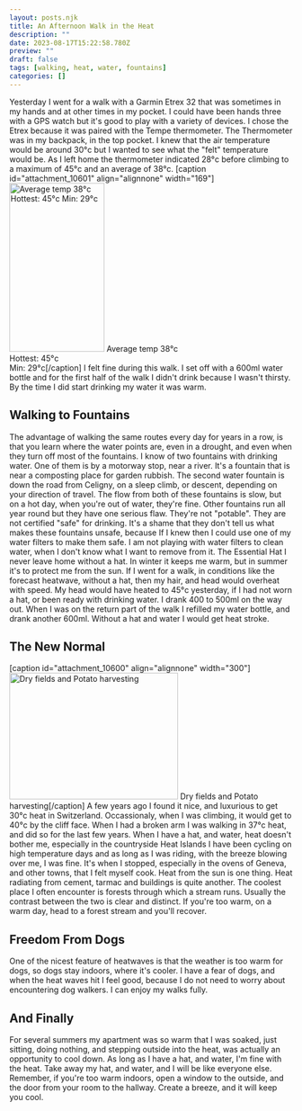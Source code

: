 ```yaml
---
layout: posts.njk
title: An Afternoon Walk in the Heat
description: ""
date: 2023-08-17T15:22:58.780Z
preview: ""
draft: false
tags: [walking, heat, water, fountains]
categories: []
---
```


Yesterday I went for a walk with a Garmin Etrex 32 that was sometimes in my hands and at other times in my pocket. I could have been hands three with a GPS watch but it's good to play with a variety of devices. I chose the Etrex because it was paired with the Tempe thermometer.
The Thermometer was in my backpack, in the top pocket. I knew that the air temperature would be around 30°c but I wanted to see what the "felt" temperature would be. As I left home the thermometer indicated 28°c before climbing to a maximum of 45°c and an average of 38°c.
[caption id="attachment_10601" align="alignnone" width="169"]<a href="https://blog.main-vision.com/wp-content/uploads/2023/08/IMG_3180.png"><img src="https://blog.main-vision.com/wp-content/uploads/2023/08/IMG_3180-169x300.png" alt="Average temp 38°c
Hottest: 45°c
Min: 29°c" width="169" height="300" class="size-medium wp-image-10601" /></a> Average temp 38°c<br />Hottest: 45°c<br />Min: 29°c[/caption]
I felt fine during this walk. I set off with a 600ml water bottle and for the first half of the walk I didn't drink because I wasn't thirsty. By the time I did start drinking my water it was warm.

## Walking to Fountains

The advantage of walking the same routes every day for years in a row, is that you learn where the water points are, even in a drought, and even when they turn off most of the fountains. I know of two fountains with drinking water. One of them is by a motorway stop, near a river. It's a fountain that is near a composting place for garden rubbish.
The second water fountain is down the road from Celigny, on a sleep climb, or descent, depending on your direction of travel. The flow from both of these fountains is slow, but on a hot day, when you're out of water, they're fine.
Other fountains run all year round but they have one serious flaw. They're not "potable". They are not certified "safe" for drinking. It's a shame that they don't tell us what makes these fountains unsafe, because If I knew then I could use one of my water filters to make them safe. I am not playing with water filters to clean water, when I don't know what I want to remove from it.
The Essential Hat
I never leave home without a hat. In winter it keeps me warm, but in summer it's to protect me from the sun. If I went for a walk, in conditions like the forecast heatwave, without a hat, then my hair, and head would overheat with speed. My head would have heated to 45°c yesterday, if I had not worn a hat, or been ready with drinking water. I drank 400 to 500ml on the way out. When I was on the return part of the walk I refilled my water bottle, and drank another 600ml.
Without a hat and water I would get heat stroke.

## The New Normal

[caption id="attachment_10600" align="alignnone" width="300"]<a href="https://blog.main-vision.com/wp-content/uploads/2023/08/IMG_3001-scaled.jpg"><img src="https://blog.main-vision.com/wp-content/uploads/2023/08/IMG_3001-300x225.jpg" alt="Dry fields and Potato harvesting" width="300" height="225" class="size-medium wp-image-10600" /></a> Dry fields and Potato harvesting[/caption]
A few years ago I found it nice, and luxurious to get 30°c heat in Switzerland. Occassionaly, when I was climbing, it would get to 40°c by the cliff face. When I had a broken arm I was walking in 37°c heat, and did so for the last few years. When I have a hat, and water, heat doesn't bother me, especially in the countryside
Heat Islands
I have been cycling on high temperature days and as long as I was riding, with the breeze blowing over me, I was fine. It's when I stopped, especially in the ovens of Geneva, and other towns, that I felt myself cook. Heat from the sun is one thing. Heat radiating from cement, tarmac and buildings is quite another.
The coolest place I often encounter is forests through which a stream runs. Usually the contrast between the two is clear and distinct. If you're too warm, on a warm day, head to a forest stream and you'll recover.

## Freedom From Dogs

One of the nicest feature of heatwaves is that the weather is too warm for dogs, so dogs stay indoors, where it's cooler. I have a fear of dogs, and when the heat waves hit I feel good, because I do not need to worry about encountering dog walkers. I can enjoy my walks fully.

## And Finally

For several summers my apartment was so warm that I was soaked, just sitting, doing nothing, and stepping outside into the heat, was actually an opportunity to cool down. As long as I have a hat, and water, I'm fine with the heat. Take away my hat, and water, and I will be like everyone else.
Remember, if you're too warm indoors, open a window to the outside, and the door from your room to the hallway. Create a breeze, and it will keep you cool.

